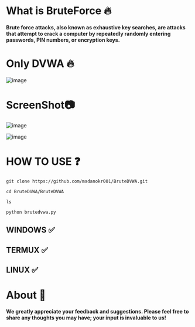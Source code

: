 # What is BruteForce 🔥
**Brute force attacks, also known as exhaustive key searches, are attacks that attempt to crack a computer by repeatedly randomly entering passwords, PIN numbers, or encryption keys.**

# Only DVWA 🔥
![image](https://github.com/user-attachments/assets/366cd35d-dc6b-4e69-95c1-025d51429ecd)

# ScreenShot📷
![image](https://github.com/user-attachments/assets/78bb5563-9db3-4bf5-965b-2acddb7bbb4e)

![image](https://github.com/user-attachments/assets/9bafdce1-0fa8-4539-ae99-ece65506f53c)





# HOW TO USE ❓
```
git clone https://github.com/madanokr001/BruteDVWA.git
```
```
cd BruteDVWA/BruteDVWA
```
```
ls
```
```
python brutedvwa.py
```

## WINDOWS ✅
## TERMUX ✅ 
## LINUX ✅ 

# About 🤑
**We greatly appreciate your feedback and suggestions. Please feel free to share any thoughts you may have; your input is invaluable to us!**

